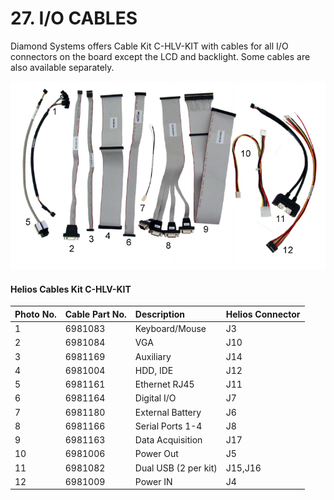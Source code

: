 # 27. I/O CABLES

Diamond Systems offers Cable Kit C-HLV-KIT with cables for all I/O connectors on the board except the LCD and backlight. Some cables are also available separately.

![Helios Cables Kit C-HLV-KIT](../../.gitbook/assets/image%20%2888%29.png)

####                               Helios Cables Kit C-HLV-KIT

| Photo No.    | Cable Part No. | Description | Helios Connector |
| :--- | :--- | :--- | :--- |
| 1 | 6981083  | Keyboard/Mouse  | J3 |
| 2 | 6981084  | VGA | J10 |
| 3 | 6981169  | Auxiliary | J14 |
| 4 | 6981004  | HDD, IDE | J12 |
| 5 | 6981161  | Ethernet RJ45 | J11 |
| 6 | 6981164  | Digital I/O | J7 |
| 7 | 6981180  | External Battery | J6 |
| 8 | 6981166  | Serial Ports 1-4 | J8 |
| 9 | 6981163  | Data Acquisition | J17 |
| 10 | 6981006  | Power Out | J5 |
| 11 | 6981082  | Dual USB \(2 per kit\) | J15,J16 |
| 12 | 6981009 | Power IN | J4 |

